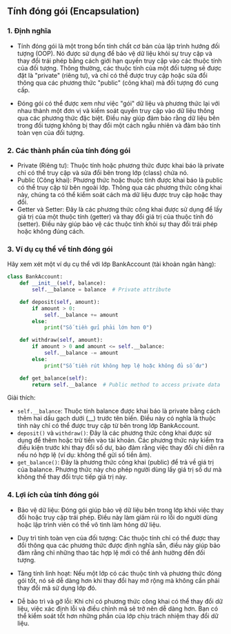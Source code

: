 ## Tính đóng gói (Encapsulation)

### 1. Định nghĩa
- Tính đóng gói là một trong bốn tính chất cơ bản của lập trình hướng đối tượng (OOP). Nó được sử dụng để bảo vệ dữ liệu khỏi sự truy cập và thay đổi trái phép bằng cách giới hạn quyền truy cập vào các thuộc tính của đối tượng. Thông thường, các thuộc tính của một đối tượng sẽ được đặt là "private" (riêng tư), và chỉ có thể được truy cập hoặc sửa đổi thông qua các phương thức "public" (công khai) mà đối tượng đó cung cấp.

- Đóng gói có thể được xem như việc "gói" dữ liệu và phương thức lại với nhau thành một đơn vị và kiểm soát quyền truy cập vào dữ liệu thông qua các phương thức đặc biệt. Điều này giúp đảm bảo rằng dữ liệu bên trong đối tượng không bị thay đổi một cách ngẫu nhiên và đảm bảo tính toàn vẹn của đối tượng.

### 2. Các thành phần của tính đóng gói
- Private (Riêng tư): Thuộc tính hoặc phương thức được khai báo là private chỉ có thể truy cập và sửa đổi bên trong lớp (class) chứa nó.
- Public (Công khai): Phương thức hoặc thuộc tính được khai báo là public có thể truy cập từ bên ngoài lớp. Thông qua các phương thức công khai này, chúng ta có thể kiểm soát cách mà dữ liệu được truy cập hoặc thay đổi.
- Getter và Setter: Đây là các phương thức công khai được sử dụng để lấy giá trị của một thuộc tính (getter) và thay đổi giá trị của thuộc tính đó (setter). Điều này giúp bảo vệ các thuộc tính khỏi sự thay đổi trái phép hoặc không đúng cách.

### 3. Ví dụ cụ thể về tính đóng gói
Hãy xem xét một ví dụ cụ thể với lớp BankAccount (tài khoản ngân hàng):
```python
class BankAccount:
    def __init__(self, balance):
        self.__balance = balance  # Private attribute

    def deposit(self, amount):
        if amount > 0:
            self.__balance += amount
        else:
            print("Số tiền gửi phải lớn hơn 0")

    def withdraw(self, amount):
        if amount > 0 and amount <= self.__balance:
            self.__balance -= amount
        else:
            print("Số tiền rút không hợp lệ hoặc không đủ số dư")

    def get_balance(self):
        return self.__balance  # Public method to access private data
```
Giải thích:
- `self.__balance`: Thuộc tính balance được khai báo là private bằng cách thêm hai dấu gạch dưới (__) trước tên biến. Điều này có nghĩa là thuộc tính này chỉ có thể được truy cập từ bên trong lớp BankAccount.
- `deposit()` và `withdraw()`: Đây là các phương thức công khai được sử dụng để thêm hoặc trừ tiền vào tài khoản. Các phương thức này kiểm tra điều kiện trước khi thay đổi số dư, bảo đảm rằng việc thay đổi chỉ diễn ra nếu nó hợp lệ (ví dụ: không thể gửi số tiền âm).
- `get_balance()`: Đây là phương thức công khai (public) để trả về giá trị của balance. Phương thức này cho phép người dùng lấy giá trị số dư mà không thể thay đổi trực tiếp giá trị này.

### 4. Lợi ích của tính đóng gói
- Bảo vệ dữ liệu: Đóng gói giúp bảo vệ dữ liệu bên trong lớp khỏi việc thay đổi hoặc truy cập trái phép. Điều này làm giảm rủi ro lỗi do người dùng hoặc lập trình viên có thể vô tình làm hỏng dữ liệu.

- Duy trì tính toàn vẹn của đối tượng: Các thuộc tính chỉ có thể được thay đổi thông qua các phương thức được định nghĩa sẵn, điều này giúp bảo đảm rằng chỉ những thao tác hợp lệ mới có thể ảnh hưởng đến đối tượng.

- Tăng tính linh hoạt: Nếu một lớp có các thuộc tính và phương thức đóng gói tốt, nó sẽ dễ dàng hơn khi thay đổi hay mở rộng mà không cần phải thay đổi mã sử dụng lớp đó.

- Dễ bảo trì và gỡ lỗi: Khi chỉ có phương thức công khai có thể thay đổi dữ liệu, việc xác định lỗi và điều chỉnh mã sẽ trở nên dễ dàng hơn. Bạn có thể kiểm soát tốt hơn những phần của lớp chịu trách nhiệm thay đổi dữ liệu.